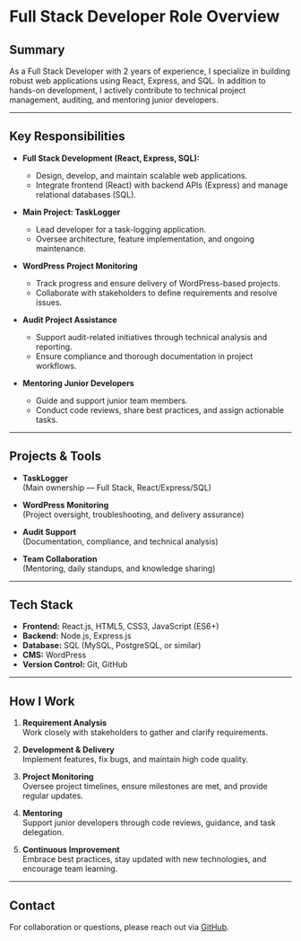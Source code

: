 # Full Stack Developer Role Overview

## Summary

As a Full Stack Developer with 2 years of experience, I specialize in building robust web applications using React, Express, and SQL. In addition to hands-on development, I actively contribute to technical project management, auditing, and mentoring junior developers.

---

## Key Responsibilities

- **Full Stack Development (React, Express, SQL):**
  - Design, develop, and maintain scalable web applications.
  - Integrate frontend (React) with backend APIs (Express) and manage relational databases (SQL).

- **Main Project: TaskLogger**
  - Lead developer for a task-logging application.
  - Oversee architecture, feature implementation, and ongoing maintenance.

- **WordPress Project Monitoring**
  - Track progress and ensure delivery of WordPress-based projects.
  - Collaborate with stakeholders to define requirements and resolve issues.

- **Audit Project Assistance**
  - Support audit-related initiatives through technical analysis and reporting.
  - Ensure compliance and thorough documentation in project workflows.

- **Mentoring Junior Developers**
  - Guide and support junior team members.
  - Conduct code reviews, share best practices, and assign actionable tasks.

---

## Projects & Tools

- **TaskLogger**  
  (Main ownership — Full Stack, React/Express/SQL)

- **WordPress Monitoring**  
  (Project oversight, troubleshooting, and delivery assurance)

- **Audit Support**  
  (Documentation, compliance, and technical analysis)

- **Team Collaboration**  
  (Mentoring, daily standups, and knowledge sharing)

---

## Tech Stack

- **Frontend:** React.js, HTML5, CSS3, JavaScript (ES6+)
- **Backend:** Node.js, Express.js
- **Database:** SQL (MySQL, PostgreSQL, or similar)
- **CMS:** WordPress
- **Version Control:** Git, GitHub

---

## How I Work

1. **Requirement Analysis**  
   Work closely with stakeholders to gather and clarify requirements.

2. **Development & Delivery**  
   Implement features, fix bugs, and maintain high code quality.

3. **Project Monitoring**  
   Oversee project timelines, ensure milestones are met, and provide regular updates.

4. **Mentoring**  
   Support junior developers through code reviews, guidance, and task delegation.

5. **Continuous Improvement**  
   Embrace best practices, stay updated with new technologies, and encourage team learning.

---

## Contact

For collaboration or questions, please reach out via [GitHub](https://github.com/Salim-Dawood).
